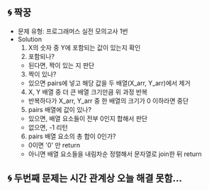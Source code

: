 ## 🌀 짝꿍

- 문제 유형: 프로그래머스 실전 모의고사 1번
- Solution
  1. X의 숫자 중 Y에 포함되는 값이 있는지 확인
  2. 포함되나?
    - 된다면, 짝이 있는 지 판단
  3. 짝이 있나?
    - 있으면 pairs에 넣고 해당 값을 두 배열(X_arr, Y_arr)에서 제거
  4. X, Y 배열 중 더 큰 배열 크기만큼 위 과정 반복
    - 반복하다가 X_arr, Y_arr 중 한 배열의 크기가 0 이하라면 중단
  5. pairs 배열에 값이 있나?
    - 있으면, 배열 요소들이 전부 0인지 합해서 판단
    - 없으면, -1 리턴
  6. pairs 배열 요소의 총 합이 0인가?
    - 0이면 '0' 만 return
    - 아니면 배열 요소들을 내림차순 정렬해서 문자열로 join한 뒤 return

## 🌀 두번째 문제는 시간 관계상 오늘 해결 못함...
